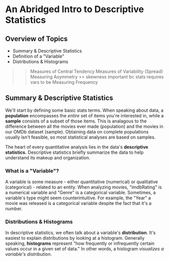 # An Abridged Intro to Descriptive Statistics

## Overview of Topics

* Summary & Descriptive Statistics
* Definition of a "Variable"
* Distributions & Histograms

>> Measures of Central Tendency
>> Measures of Variability (Spread)
>> Measuring Asymmetry
	>> skewness important bc stats requires vars to be 
>>Measuring Frequency

## Summary & Descriptive Statistics

We'll start by defining some basic stats terms. When speaking about data, a **population** encompasses the *entire* set of items you're interested in, while a **sample** consists of a subset of those items. This is analagous to the difference between all the movies ever made (population) and the movies in our OMDb dataset (sample). Obtaining data on complete populations usually isn't feasible, so most statistical analyses are based on samples.

The heart of every quantitative analysis lies in the data's **descriptive statistics.** Descriptive statistics briefly summarize the data to help understand its makeup and organization.

### What is a "Variable"?

A variable is some measure - either quantitative (numerical) or qualitative (categorical) - related to an entity. When analyzing movies, "imdbRating" is a numerical variable and "Genre" is a categorical variable. Sometimes, a variable's type might seem counterintuitive. For example, the "Year" a movie was released is a categorical variable despite the fact that it's a number.

### Distributions & Histograms

In descriptive statistics, we often talk about a variable's **distribution**. It's easiest to explain distributions by looking at a histogram. Generally speaking, **histograms** represent "how frequently or infrequently certain values occur in a given set of data." In other words, a histogram *visualizes a variable's distribution*.

>><!--<img src="https://plot.ly/static/img/literacy/fig5.gif" style="margin: 0 auto; width:60%"/>
	*Image from Plotly: https://help.plot.ly/histogram/#what-is-a-histogram*-->

Histograms often accompany discussion of distributions because they help provide visual context about a certain metric's relation to the dataset as a whole. 

## Measures of Central Tendency

 represents the center point or typical value of a dataset. These measures indicate where most values in a distribution fall and are also referred to as the central location of a distribution. You can think of it as the tendency of data to cluster around a middle value.

